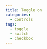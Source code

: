 ```yaml
---
title: Toggle on
categories:
  - Controls
tags:
  - toggle
  - switch
  - checkbox
---
```

